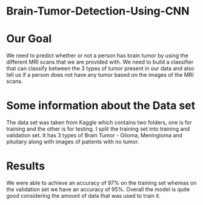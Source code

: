 # Brain-Tumor-Detection-Using-CNN

# Our Goal
We need to predict whether or not a person has brain tumor by using the different MRI scans that we are provided with. We need to build a classifier that can classify between the 3 types of tumor present in our data  and also tell us if a person does not have any tumor based on the images of the MRI scans.

# Some information about the Data set
The data set was taken from Kaggle which contains two folders, one is for training and the other is for testing. I split the training set into training and validation set. It has 3 types of Brain Tumor - Glioma, Meningioma and pituitary along with images of patients with no tumor.

# Results
We were able to achieve an accuracy of 97% on the training set whereas on the validation set we have an accuracy of 95%. Overall the model is quite good considering the amount of data that was used to train it.

